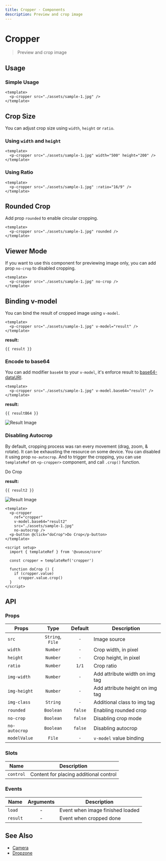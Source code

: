 ```yaml
---
title: Cropper · Components
description: Preview and crop image
---
```


<script setup>
import pButton from '../button/Button.vue'
import pCropper from './Cropper.vue'
import img from './assets/sample-1.jpg'
import EMPTY_IMG from '../signature-draw/assets/empty-img.png'
import { ref } from 'vue-demi'
import { templateRef } from '@vueuse/core'

const result    = ref()
const resultB64 = ref()
const result2   = ref()

const cropper = templateRef('cropper')

function doCrop () {
  if (cropper.value)
    cropper.value.crop()
}
</script>

# Cropper

> Preview and crop image

## Usage

### Simple Usage

<preview class="flex-col">
  <p-cropper :src="img" />
</preview>

```vue
<template>
  <p-cropper src="./assets/sample-1.jpg" />
</template>
```

## Crop Size

You can adjust crop size using `width`, `height` or `ratio`.

### Using `width` and `height`

<preview>
  <p-cropper :src="img" width="500" height="200" />
</preview>

```vue
<template>
  <p-cropper src="./assets/sample-1.jpg" width="500" height="200" />
</template>
```

### Using Ratio

<preview>
  <p-cropper :src="img" :ratio="16/9" />
</preview>

```vue
<template>
  <p-cropper src="./assets/sample-1.jpg" :ratio="16/9" />
</template>
```

## Rounded Crop
Add prop `rounded` to enable circular cropping.

<preview>
  <p-cropper :src="img" rounded />
</preview>

```vue
<template>
  <p-cropper src="./assets/sample-1.jpg" rounded />
</template>
```

## Viewer Mode

If you want to use this component for previewing image only, you can add prop `no-crop` to disabled cropping.

<preview>
  <p-cropper :src="img" no-crop />
</preview>

```vue
<template>
  <p-cropper src="./assets/sample-1.jpg" no-crop />
</template>
```


## Binding v-model

You can bind the result of cropped image using `v-model`.

<preview>
  <p-cropper :src="img" v-model="result" />
</preview>

```vue
<template>
  <p-cropper src="./assets/sample-1.jpg" v-model="result" />
</template>
```

**result:**

<pre class="truncate"><code>{{ result }}</code></pre>

### Encode to base64

You can add modifier `base64` to your `v-model`, it's enforce result to [base64-dataURI](https://en.wikipedia.org/wiki/Data_URI_scheme).

<preview class="flex-col">
  <p-cropper :src="img" v-model.base64="resultB64" />
</preview>

```vue
<template>
  <p-cropper src="./assets/sample-1.jpg" v-model.base64="result" />
</template>
```

**result:**

<pre class="truncate"><code>{{ resultB64 }}</code></pre>

<img class="mt-2 border" :src="resultB64 || EMPTY_IMG" alt="Result Image" />

### Disabling Autocrop

By default, cropping process was ran every movement (drag, zoom, & rotate). It can be exhausting the resource on some device.
You can disabled it using prop `no-autocrop`. And to trigger the cropping, you can use `templateRef` on `<p-cropper>` component, and call `.crop()` function.

<preview class="flex-col">
  <p-cropper ref="cropper" :src="img" v-model.base64="result2" no-autocrop />
  <p-button @click="doCrop">Do Crop</p-button>
</preview>

**result:**

<pre class="truncate"><code>{{ result2 }}</code></pre>
<img class="mt-2 border" :src="result2 || EMPTY_IMG" alt="Result Image" />

```vue
<template>
  <p-cropper
    ref="cropper"
    v-model.base64="result2"
    src="./assets/sample-1.jpg"
    no-autocrop />
  <p-button @click="doCrop">Do Crop</p-button>
</template>

<script setup>
  import { templateRef } from '@vueuse/core'

  const cropper = templateRef('cropper')

  function doCrop () {
    if (cropper.value)
      cropper.value.crop()
  }
</script>
```

## API

### Props

| Props         |       Type       | Default | Description                     |
|---------------|:----------------:|:-------:|---------------------------------|
| `src`         | `String`, `File` |   `-`   | Image source                    |
| `width`       |     `Number`     |   `-`   | Crop width, in pixel            |
| `height`      |     `Number`     |   `-`   | Crop height, in pixel           |
| `ratio`       |     `Number`     |  `1/1`  | Crop ratio                      |
| `img-width`   |     `Number`     |   `-`   | Add attribute width on img tag  |
| `img-height`  |     `Number`     |   `-`   | Add attribute height on img tag |
| `img-class`   |     `String`     |   `-`   | Additional class to img tag     |
| `rounded`     |    `Boolean`     | `false` | Enabling rounded crop           |
| `no-crop`     |    `Boolean`     | `false` | Disabling crop mode             |
| `no-autocrop` |    `Boolean`     | `false` | Disabling autocrop              |
| `modelValue`  |      `File`      |   `-`   | `v-model` value binding         |

### Slots

| Name      | Description                            |
|-----------|----------------------------------------|
| `control` | Content for placing additional control |

### Events

| Name     | Arguments | Description                      |
|----------|:---------:|----------------------------------|
| `load`   |     -     | Event when image finished loaded |
| `result` |     -     | Event when cropped done          |


## See Also

- [Camera](/components/camera/)
- [Dropzone](/components/dropzone/)
